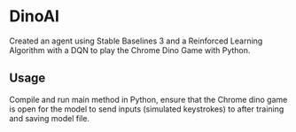 # DinoAI
Created an agent using Stable Baselines 3 and a Reinforced Learning Algorithm with a DQN to play the Chrome Dino Game with Python. 
## Usage
Compile and run main method in Python, ensure that the Chrome dino game is open for the model to send inputs (simulated keystrokes) to after training and saving model file. 
